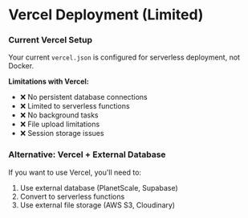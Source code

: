 # Vercel Deployment (Limited)

### Current Vercel Setup

Your current `vercel.json` is configured for serverless deployment, not Docker.

**Limitations with Vercel:**

* ❌ No persistent database connections
* ❌ Limited to serverless functions
* ❌ No background tasks
* ❌ File upload limitations
* ❌ Session storage issues

### Alternative: Vercel + External Database

If you want to use Vercel, you'll need to:

1. Use external database (PlanetScale, Supabase)
2. Convert to serverless functions
3. Use external file storage (AWS S3, Cloudinary)
